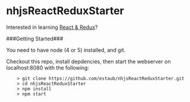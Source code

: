 # nhjsReactReduxStarter

Interested in learning [React &amp; Redux](https://www.udemy.com/react-redux/)?

###Getting Started###

You need to have node (4 or 5) installed, and git.

Checkout this repo, install depdencies, then start the webserver on localhost:8080 with the following:

```
	> git clone https://github.com/estaub/nhjsReactReduxStarter.git
	> cd nhjsReactReduxStarter
	> npm install
	> npm start
```

